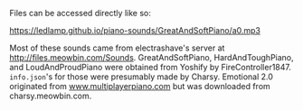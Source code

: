 Files can be accessed directly like so:

https://ledlamp.github.io/piano-sounds/GreatAndSoftPiano/a0.mp3

Most of these sounds came from electrashave's server at http://files.meowbin.com/Sounds. GreatAndSoftPiano, HardAndToughPiano, and LoudAndProudPiano were obtained from Yoshify by FireController1847. `info.json`'s for those were presumably made by Charsy. Emotional 2.0 originated from www.multiplayerpiano.com but was downloaded from charsy.meowbin.com.
